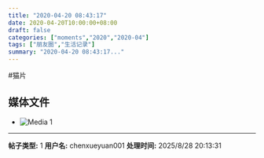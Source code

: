 ```yaml
---
title: "2020-04-20 08:43:17"
date: 2020-04-20T10:00:00+08:00
draft: false
categories: ["moments","2020","2020-04"]
tags: ["朋友圈","生活记录"]
summary: "2020-04-20 08:43:17..."
---
```


#猫片

## 媒体文件

- ![Media 1](/Moments/photos/2020-04-20/202004200843170.jpg)

---

**帖子类型:** 1
**用户名:** chenxueyuan001
**处理时间:** 2025/8/28 20:13:31
